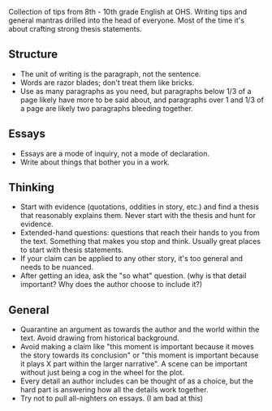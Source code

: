Collection of tips from 8th - 10th grade English at OHS. Writing tips and general mantras drilled into the head of everyone. Most of the time it's about crafting strong thesis statements.

## Structure
- The unit of writing is the paragraph, not the sentence.
- Words are razor blades; don't treat them like bricks.
- Use as many paragraphs as you need, but paragraphs below 1/3 of a page likely have more to be said about, and paragraphs over 1 and 1/3 of a page are likely two paragraphs bleeding together.

## Essays
- Essays are a mode of inquiry, not a mode of declaration.
- Write about things that bother you in a work.

## Thinking
- Start with evidence (quotations, oddities in story, etc.) and find a thesis that reasonably explains them. Never start with the thesis and hunt for evidence.
- Extended-hand questions: questions that reach their hands to you from the text. Something that makes you stop and think. Usually great places to start with thesis statements.
- If your claim can be applied to any other story, it's too general and needs to be nuanced.
- After getting an idea, ask the "so what" question. (why is that detail important? Why does the author choose to include it?)

## General
- Quarantine an argument as towards the author and the world within the text. Avoid drawing from historical background.
- Avoid making a claim like "this moment is important because it moves the story towards its conclusion" or "this moment is important because it plays X part within the larger narrative". A scene can be important without just being a cog in the wheel for the plot.
- Every detail an author includes can be thought of as a choice, but the hard part is answering how all the details work together.
- Try not to pull all-nighters on essays. (I am bad at this)